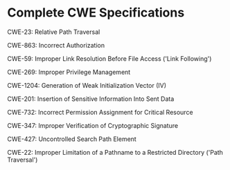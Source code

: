 

# Complete CWE Specifications

CWE-23: Relative Path Traversal

CWE-863: Incorrect Authorization

CWE-59: Improper Link Resolution Before File Access ('Link Following')

CWE-269: Improper Privilege Management

CWE-1204: Generation of Weak Initialization Vector (IV)

CWE-201: Insertion of Sensitive Information Into Sent Data

CWE-732: Incorrect Permission Assignment for Critical Resource

CWE-347: Improper Verification of Cryptographic Signature

CWE-427: Uncontrolled Search Path Element

CWE-22: Improper Limitation of a Pathname to a Restricted Directory ('Path Traversal')